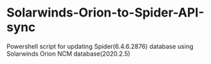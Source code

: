 # Solarwinds-Orion-to-Spider-API-sync
Powershell script for updating Spider(6.4.6.2876) database using Solarwinds Orion NCM database(2020.2.5)
